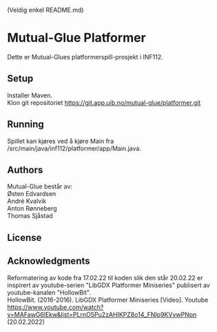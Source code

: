(Veldig enkel README.md)
# Mutual-Glue Platformer
Dette er Mutual-Glues platformerspill-prosjekt i INF112. 


## Setup
Installer Maven. <br>
Klon git repositoriet https://git.app.uib.no/mutual-glue/platformer.git


## Running
Spillet kan kjøres ved å kjøre Main fra /src/main/java/inf112/platformer/app/Main.java.


## Authors
Mutual-Glue består av: <br>
Østen Edvardsen <br>
André Kvalvik <br>
Anton Rønneberg <br>
Thomas Sjåstad <br>


## License

## Acknowledgments
Reformatering av kode fra 17.02.22 til koden slik den står 20.02.22 er inspirert av youtube-serien "LibGDX Platformer Miniseries" publisert av youtube-kanalen "HollowBit". <br>
HollowBit. (2016-2016). LibGDX Platformer Miniseries [Video]. Youtube https://www.youtube.com/watch?v=MAFawG6lEkw&list=PLrnO5Pu2zAHIKPZ8o14_FNIp9KVvwPNpn (20.02.2022)
